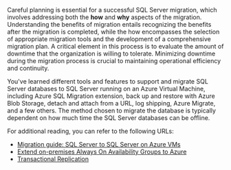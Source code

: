 Careful planning is essential for a successful SQL Server migration, which involves addressing both the **how** and **why** aspects of the migration. Understanding the benefits of migration entails recognizing the benefits after the migration is completed, while the how encompasses the selection of appropriate migration tools and the development of a comprehensive migration plan. A critical element in this process is to evaluate the amount of downtime that the organization is willing to tolerate. Minimizing downtime during the migration process is crucial to maintaining operational efficiency and continuity. 

You've learned different tools and features to support and migrate SQL Server databases to SQL Server running on an Azure Virtual Machine, including Azure SQL Migration extension, back up and restore with Azure Blob Storage, detach and attach from a URL, log shipping, Azure Migrate, and a few others. The method chosen to migrate the database is typically dependent on how much time the SQL Server databases can be offline.

For additional reading, you can refer to the following URLs:

- [Migration guide: SQL Server to SQL Server on Azure VMs](/azure/azure-sql/migration-guides/virtual-machines/sql-server-to-sql-on-azure-vm-migration-overview)
- [Extend on-premises Always On Availability Groups to Azure](/azure/virtual-machines/windows/sqlclassic/virtual-machines-windows-classic-sql-onprem-availability)
- [Transactional Replication](/sql/relational-databases/replication/transactional/transactional-replication)
 
